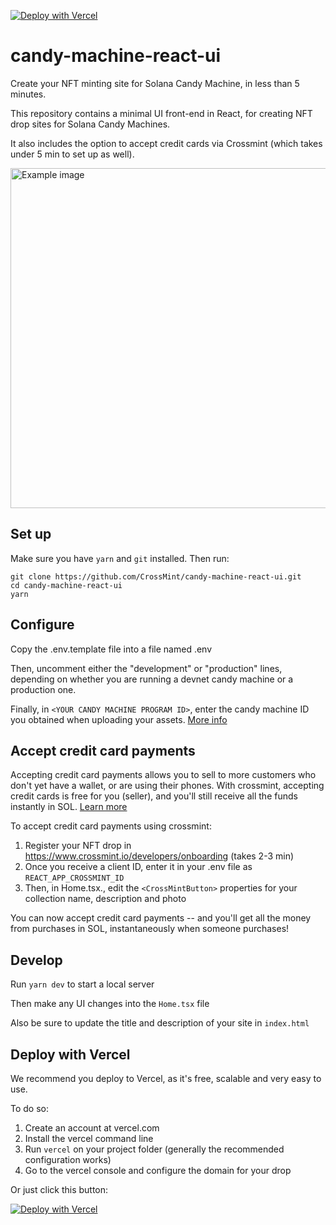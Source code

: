 [![Deploy with Vercel](https://vercel.com/button)](https://vercel.com/new/clone?repository-url=https%3A%2F%2Fgithub.com%2FCrossMint%2Fcandy-machine-react-ui&env=REACT_APP_CANDY_MACHINE_ID,REACT_APP_SOLANA_NETWORK,REACT_APP_SOLANA_RPC_HOST,REACT_APP_CROSSMINT_ID&project-name=candy-machine-ui&repo-name=candy-machine-react-ui)

# candy-machine-react-ui

Create your NFT minting site for Solana Candy Machine, in less than 5 minutes.

This repository contains a minimal UI front-end in React, for creating NFT drop sites for Solana Candy Machines. 

It also includes the option to accept credit cards via Crossmint (which takes under 5 min to set up as well).

<img width="544" alt="Example image" src="https://user-images.githubusercontent.com/93743232/155666012-2e0d3788-531f-435b-8466-4af89df816f7.png">


## Set up

Make sure you have `yarn` and `git` installed. Then run:

```
git clone https://github.com/CrossMint/candy-machine-react-ui.git
cd candy-machine-react-ui
yarn
```

## Configure

Copy the .env.template file into a file named .env

Then, uncomment either the "development" or "production" lines, depending on whether you are running a devnet candy machine or a production one.

Finally, in `<YOUR CANDY MACHINE PROGRAM ID>`, enter the candy machine ID you obtained when uploading your assets. [More info](https://docs.metaplex.com/candy-machine-v2/creating-candy-machine)

## Accept credit card payments

Accepting credit card payments allows you to sell to more customers who don't yet have a wallet, or are using their phones. With crossmint, accepting credit cards is free for you (seller), and you'll still receive all the funds instantly in SOL. [Learn more](https://www.crossmint.io)

To accept credit card payments using crossmint:
1. Register your NFT drop in https://www.crossmint.io/developers/onboarding (takes 2-3 min)
2. Once you receive a client ID, enter it in your .env file as `REACT_APP_CROSSMINT_ID`
3. Then, in Home.tsx., edit the `<CrossMintButton>` properties for your collection name, description and photo

You can now accept credit card payments -- and you'll get all the money from purchases in SOL, instantaneously when someone purchases!

## Develop

Run `yarn dev` to start a local server

Then make any UI changes into the `Home.tsx` file

Also be sure to update the title and description of your site in `index.html`

## Deploy with Vercel

We recommend you deploy to Vercel, as it's free, scalable and very easy to use.

To do so:

1. Create an account at vercel.com
2. Install the vercel command line
3. Run `vercel` on your project folder (generally the recommended configuration works)
4. Go to the vercel console and configure the domain for your drop

Or just click this button:

[![Deploy with Vercel](https://vercel.com/button)](https://vercel.com/new/clone?repository-url=https%3A%2F%2Fgithub.com%2FCrossMint%2Fcandy-machine-react-ui&env=REACT_APP_CANDY_MACHINE_ID,REACT_APP_SOLANA_NETWORK,REACT_APP_SOLANA_RPC_HOST,REACT_APP_CROSSMINT_ID&project-name=candy-machine-ui&repo-name=candy-machine-react-ui)
